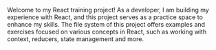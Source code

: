 Welcome to my React training project! As a developer, I am building my experience with React, and this project serves as a practice space to enhance my skills. The file system of this project offers examples and exercises focused on various concepts in React, such as working with context, reducers, state management and more.
